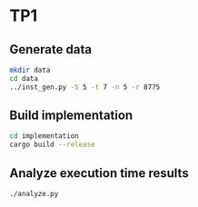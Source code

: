 # TP1

## Generate data

```sh
mkdir data
cd data
../inst_gen.py -S 5 -t 7 -n 5 -r 8775
```

## Build implementation

```sh
cd implementation
cargo build --release
```

## Analyze execution time results

```sh
./analyze.py
```
